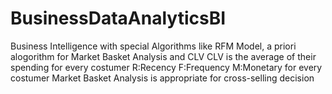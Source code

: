 # BusinessDataAnalyticsBI
Business Intelligence with special Algorithms like RFM Model, a priori alogorithm for Market Basket Analysis and CLV
CLV is the average of their spending for every costumer 
R:Recency F:Frequency M:Monetary for every costumer
Market Basket Analysis is appropriate for cross-selling decision
